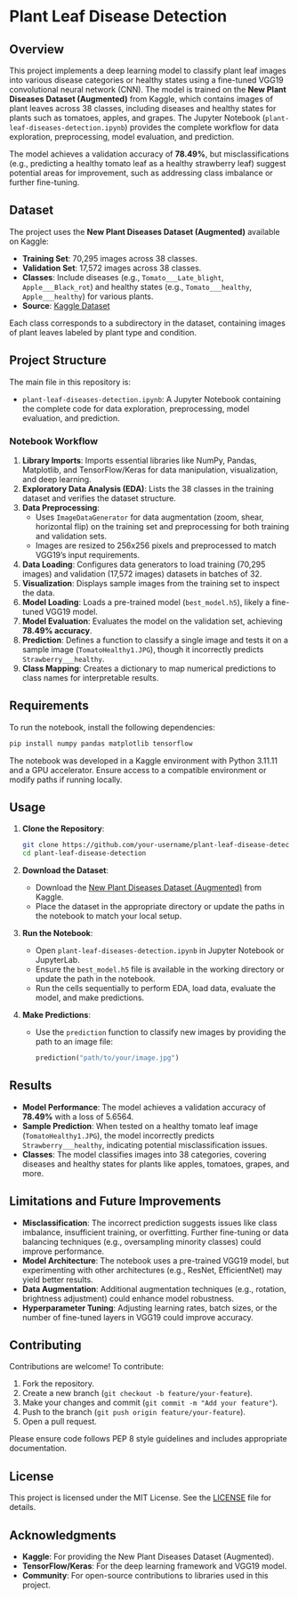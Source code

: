 # Plant Leaf Disease Detection

## Overview

This project implements a deep learning model to classify plant leaf images into various disease categories or healthy states using a fine-tuned VGG19 convolutional neural network (CNN). The model is trained on the **New Plant Diseases Dataset (Augmented)** from Kaggle, which contains images of plant leaves across 38 classes, including diseases and healthy states for plants such as tomatoes, apples, and grapes. The Jupyter Notebook (`plant-leaf-diseases-detection.ipynb`) provides the complete workflow for data exploration, preprocessing, model evaluation, and prediction.

The model achieves a validation accuracy of **78.49%**, but misclassifications (e.g., predicting a healthy tomato leaf as a healthy strawberry leaf) suggest potential areas for improvement, such as addressing class imbalance or further fine-tuning.

## Dataset

The project uses the **New Plant Diseases Dataset (Augmented)** available on Kaggle:
- **Training Set**: 70,295 images across 38 classes.
- **Validation Set**: 17,572 images across 38 classes.
- **Classes**: Include diseases (e.g., `Tomato___Late_blight`, `Apple___Black_rot`) and healthy states (e.g., `Tomato___healthy`, `Apple___healthy`) for various plants.
- **Source**:  [Kaggle Dataset](https://www.kaggle.com/datasets/vipoooool/new-plant-diseases-dataset)

Each class corresponds to a subdirectory in the dataset, containing images of plant leaves labeled by plant type and condition.

## Project Structure

The main file in this repository is:
- `plant-leaf-diseases-detection.ipynb`: A Jupyter Notebook containing the complete code for data exploration, preprocessing, model evaluation, and prediction.

### Notebook Workflow
1. **Library Imports**: Imports essential libraries like NumPy, Pandas, Matplotlib, and TensorFlow/Keras for data manipulation, visualization, and deep learning.
2. **Exploratory Data Analysis (EDA)**: Lists the 38 classes in the training dataset and verifies the dataset structure.
3. **Data Preprocessing**:
   - Uses `ImageDataGenerator` for data augmentation (zoom, shear, horizontal flip) on the training set and preprocessing for both training and validation sets.
   - Images are resized to 256x256 pixels and preprocessed to match VGG19’s input requirements.
4. **Data Loading**: Configures data generators to load training (70,295 images) and validation (17,572 images) datasets in batches of 32.
5. **Visualization**: Displays sample images from the training set to inspect the data.
6. **Model Loading**: Loads a pre-trained model (`best_model.h5`), likely a fine-tuned VGG19 model.
7. **Model Evaluation**: Evaluates the model on the validation set, achieving **78.49% accuracy**.
8. **Prediction**: Defines a function to classify a single image and tests it on a sample image (`TomatoHealthy1.JPG`), though it incorrectly predicts `Strawberry___healthy`.
9. **Class Mapping**: Creates a dictionary to map numerical predictions to class names for interpretable results.

## Requirements

To run the notebook, install the following dependencies:
```bash
pip install numpy pandas matplotlib tensorflow
```

The notebook was developed in a Kaggle environment with Python 3.11.11 and a GPU accelerator. Ensure access to a compatible environment or modify paths if running locally.

## Usage

1. **Clone the Repository**:
   ```bash
   git clone https://github.com/your-username/plant-leaf-disease-detection.git
   cd plant-leaf-disease-detection
   ```

2. **Download the Dataset**:
   - Download the [New Plant Diseases Dataset (Augmented)](https://www.kaggle.com/datasets/vipoooool/new-plant-diseases-dataset) from Kaggle.
   - Place the dataset in the appropriate directory or update the paths in the notebook to match your local setup.

3. **Run the Notebook**:
   - Open `plant-leaf-diseases-detection.ipynb` in Jupyter Notebook or JupyterLab.
   - Ensure the `best_model.h5` file is available in the working directory or update the path in the notebook.
   - Run the cells sequentially to perform EDA, load data, evaluate the model, and make predictions.

4. **Make Predictions**:
   - Use the `prediction` function to classify new images by providing the path to an image file:
     ```python
     prediction("path/to/your/image.jpg")
     ```

## Results

- **Model Performance**: The model achieves a validation accuracy of **78.49%** with a loss of 5.6564.
- **Sample Prediction**: When tested on a healthy tomato leaf image (`TomatoHealthy1.JPG`), the model incorrectly predicts `Strawberry___healthy`, indicating potential misclassification issues.
- **Classes**: The model classifies images into 38 categories, covering diseases and healthy states for plants like apples, tomatoes, grapes, and more.

## Limitations and Future Improvements

- **Misclassification**: The incorrect prediction suggests issues like class imbalance, insufficient training, or overfitting. Further fine-tuning or data balancing techniques (e.g., oversampling minority classes) could improve performance.
- **Model Architecture**: The notebook uses a pre-trained VGG19 model, but experimenting with other architectures (e.g., ResNet, EfficientNet) may yield better results.
- **Data Augmentation**: Additional augmentation techniques (e.g., rotation, brightness adjustment) could enhance model robustness.
- **Hyperparameter Tuning**: Adjusting learning rates, batch sizes, or the number of fine-tuned layers in VGG19 could improve accuracy.

## Contributing

Contributions are welcome! To contribute:
1. Fork the repository.
2. Create a new branch (`git checkout -b feature/your-feature`).
3. Make your changes and commit (`git commit -m "Add your feature"`).
4. Push to the branch (`git push origin feature/your-feature`).
5. Open a pull request.

Please ensure code follows PEP 8 style guidelines and includes appropriate documentation.

## License

This project is licensed under the MIT License. See the [LICENSE](LICENSE) file for details.

## Acknowledgments

- **Kaggle**: For providing the New Plant Diseases Dataset (Augmented).
- **TensorFlow/Keras**: For the deep learning framework and VGG19 model.
- **Community**: For open-source contributions to libraries used in this project.
